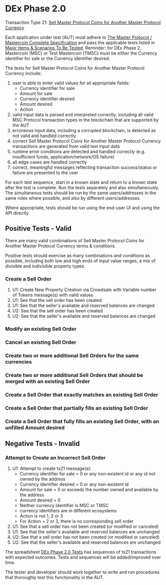 # DEx Phase 2.0

Transaction Type 21: [Sell Master Protocol Coins for Another Master Protocol Currency](https://github.com/mastercoin-MSC/spec/blob/master/README.md#sell-master-protocol-coins-for-another-master-protocol-currency)

Each application under test (AUT) must adhere to [The Master Protocol / Mastercoin Complete Specification](https://github.com/mastercoin-MSC/spec/blob/master/README.md) and pass the applicable tests listed in [Major Items & Scenarios To Be Tested](https://github.com/mastercoin-MSC/spec/blob/master/MastercoinDistributedExchangeTestPlan.md#major-items--scenarios-to-be-tested). Reminder: for DEx Phase 2, Mastercoin (MSC) or Test Mastercoin (TMSC) must be either the Currency identifier for sale or the Currency identifier desired.

The tests for Sell Master Protocol Coins for Another Master Protocol Currency include:

1. user is able to enter valid values for all appropriate fields:
    * Currency identifier for sale
    * Amount for sale
    * Currency identifier desired
    * Amount desired
    * Action
1. valid input data is parsed and interpreted correctly, including all valid MSC Protocol transaction types in the blockchain that are supported by the AUT
1. erroneous input data, including a corrupted blockchain, is detected as not valid and handled correctly
1. correct Sell Master Protocol Coins for Another Master Protocol Currency transactions are generated from valid test input data
1. runtime error conditions are detected and handled correctly (e.g. insufficient funds, application/network/OS failure)
1. all edge cases are handled correctly
1. correct, meaningful messages reflecting transaction success/status or failure are presented to the user

For each test sequence, start in a known state and return to a known state after the test is complete. Run the tests separately and also simultaneously. The simultaneous tests should be run by the same users/addresses in the same roles where possible, and also by different users/addresses.

Where appropriate, tests should be run using the end-user UI and using the API directly.

## Positive Tests - Valid
There are many valid combinations of Sell Master Protocol Coins for Another Master Protocol Currency terms & conditions.

Positive tests should exercise as many combinations and conditions as possible, including both low and high ends of input value ranges, a mix of divisible and indivisible property types.

### Create a Sell Order 
1. U1: Create New Property Creation via Crowdsale with Variable number of Tokens message(s) with valid values 
1. U1: See that the sell order has been created 
1. U1: See that the seller's available and reserved balances are changed
1. U2: See that the sell order has been created 
1. U2: See that the seller's available and reserved balances are changed

### Modify an existing Sell Order

### Cancel an existing Sell Order

### Create two or more additional Sell Orders for the same currencies

### Create two or more additional Sell Orders that should be merged with an existing Sell Order

### Create a Sell Order that exactly matches an existing Sell Order

### Create a Sell Order that partially fills an existing Sell Order

### Create a Sell Order that fully fills an existing Sell Order, with an unfilled Amount desired

## Negative Tests - Invalid
### Attempt to Create an Incorrect Sell Order
1. U1: Attempt to create tx21 message(s):
    * Currency identifier for sale = 0 or any non-existent id or any id not owned by the address
    * Currency identifier desired = 0 or any non-existent id
    * Amount for sale = 0 or exceeds the number owned and available by the address
    * Amount desired = 0
    * Neither currency identifier is MSC or TMSC
    * currency identifiers are in different ecosystems
    * Action is not 1, 2 or 3
    * For Action = 2 or 3, there is no corresponding sell order
1. U1: See that a sell order has not been created (or modified or canceled)
1. U1: See that the seller's available and reserved balances are unchanged
1. U2: See that a sell order has not been created (or modified or canceled)
1. U2: See that the seller's available and reserved balances are unchanged

The spreadsheet [DEx Phase 2.0 Tests](https://docs.google.com/a/engine.co/spreadsheets/d/1oL2jGfG3BwslURyDTYNvM6Z2p79ux46NmwcXDYleEbg/edit#gid=0) has sequences of tx21 transactions with expected outcomes. Tests and sequences will be added/improved over time.

The tester and developer should work together to write and run procedures that thoroughly test this functionality in the AUT.
